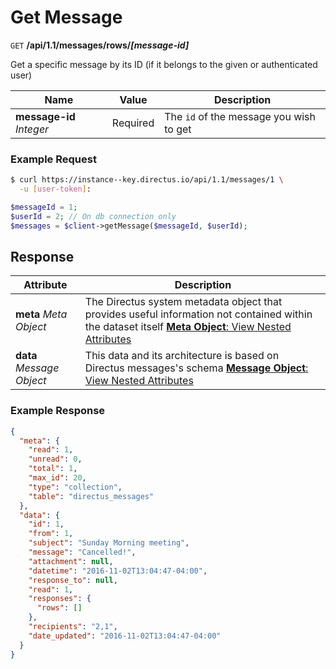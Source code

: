 # Get Message

<span class="request">`GET` **/api/1.1/messages/rows/_[message-id]_**</span>

<span class="description">Get a specific message by its ID (if it belongs to the given or authenticated user)</span>

<span class="arguments">Name</span> | Value | Description
--------|-----|------------
**message-id** _Integer_ | <span class="required">Required</span> | The `id` of the message you wish to get

### Example Request

```bash
$ curl https://instance--key.directus.io/api/1.1/messages/1 \
  -u [user-token]:
```

```php
$messageId = 1;
$userId = 2; // On db connection only
$messages = $client->getMessage($messageId, $userId);
```

## Response

<span class="attributes">Attribute</span> | Description
--------|------------
**meta** _Meta Object_ | The Directus system metadata object that provides useful information not contained within the dataset itself [**Meta Object**: View Nested Attributes](/overview/objects-model.md#meta-object)
**data** _Message Object_ | <span class="custom">This data and its architecture is based on Directus messages's schema</span> [**Message Object**: View Nested Attributes](/overview/objects-model.md#message-object)

### Example Response

```json
{
  "meta": {
    "read": 1,
    "unread": 0,
    "total": 1,
    "max_id": 20,
    "type": "collection",
    "table": "directus_messages"
  },
  "data": {
    "id": 1,
    "from": 1,
    "subject": "Sunday Morning meeting",
    "message": "Cancelled!",
    "attachment": null,
    "datetime": "2016-11-02T13:04:47-04:00",
    "response_to": null,
    "read": 1,
    "responses": {
      "rows": []
    },
    "recipients": "2,1",
    "date_updated": "2016-11-02T13:04:47-04:00"
  }
}
```
